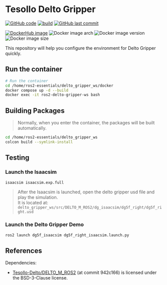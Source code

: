 # Tesollo Delto Gripper

[![GitHub code](https://img.shields.io/badge/code-blue?logo=github&label=github)](https://github.com/j3soon/ros2-essentials/tree/main/delto_gripper_ws)
[![build](https://img.shields.io/github/actions/workflow/status/j3soon/ros2-essentials/build-delto-gripper-ws.yaml?label=build)](https://github.com/j3soon/ros2-essentials/actions/workflows/build-delto-gripper-ws.yaml)
[![GitHub last commit](https://img.shields.io/github/last-commit/j3soon/ros2-essentials?path=delto_gripper_ws)](https://github.com/j3soon/ros2-essentials/commits/main/delto_gripper_ws)

[![DockerHub image](https://img.shields.io/badge/dockerhub-j3soon/ros2--delto--gripper--ws-important.svg?logo=docker)](https://hub.docker.com/r/j3soon/ros2-delto-gripper-ws/tags)
![Docker image arch](https://img.shields.io/badge/arch-amd64-blueviolet)
![Docker image version](https://img.shields.io/docker/v/j3soon/ros2-delto-gripper-ws)
![Docker image size](https://img.shields.io/docker/image-size/j3soon/ros2-delto-gripper-ws)

This repository will help you configure the environment for Delto Gripper quickly.

## Run the container

```bash
# Run the container
cd /home/ros2-essentials/delto_gripper_ws/docker
docker compose up -d --build
docker exec -it ros2-delto-gripper-ws bash
```

## Building Packages

> Normally, when you enter the container, the packages will be built automatically.

```bash
cd /home/ros2-essentials/delto_gripper_ws
colcon build --symlink-install
```

## Testing

### Launch the Isaacsim

```bash
isaacsim isaacsim.exp.full
```

> After the Isaacsim is launched, open the delto gripper usd file and play the simulation.  
> It is located at: `delto_gripper_ws/src/DELTO_M_ROS2/dg_isaacsim/dg5f_right/dg5f_right.usd`

### Launch the Delto Gripper Demo

```bash
ros2 launch dg5f_isaacsim dg5f_right_isaacsim.launch.py
```

## References

Dependencies:

- [Tesollo-Delto/DELTO_M_ROS2](https://github.com/Tesollo-Delto/DELTO_M_ROS2) (at commit 942c166) is licensed under the BSD-3-Clause license.
